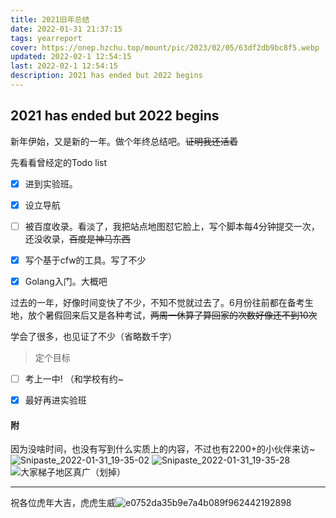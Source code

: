 ```yaml
---
title: 2021旧年总结
date: 2022-01-31 21:37:15
tags: yearreport
cover: https://onep.hzchu.top/mount/pic/2023/02/05/63df2db9bc8f5.webp
updated: 2022-02-1 12:54:15
last: 2022-02-1 12:54:15
description: 2021 has ended but 2022 begins
---
```


## 2021 has ended but 2022 begins

新年伊始，又是新的一年。做个年终总结吧。~~证明我还活着~~

先看看曾经定的Todo list

- [x] 进到实验班。

- [x] 设立导航

- [ ] 被百度收录。看淡了，我把站点地图怼它脸上，写个脚本每4分钟提交一次，还没收录，~~百度是神马东西~~

- [x] 写个基于cfw的工具。写了不少

- [x] Golang入门。大概吧

过去的一年，好像时间变快了不少，不知不觉就过去了。6月份往前都在备考生地，放个暑假回来后又是各种考试，~~两周一休算了算回家的次数好像还不到10次~~

学会了很多，也见证了不少（省略数千字）

> 定个目标

- [ ] 考上一中!   （和学校有约~

- [x] 最好再进实验班

#### 附

因为没啥时间，也没有写到什么实质上的内容，不过也有2200+的小伙伴来访\~
![Snipaste_2022-01-31_19-35-02](https://raw.hzchu.top/thun888/asstes/master/img/202202011232766.png)
![Snipaste_2022-01-31_19-35-28](https://raw.hzchu.top/thun888/asstes/master/img/202202011231533.png)
![大家梯子地区真广（划掉）](https://raw.hzchu.top/thun888/asstes/master/img/202202011232299.png)

------

祝各位虎年大吉，虎虎生威![e0752da35b9e7a4b089f962442192898](https://raw.hzchu.top/thun888/asstes/master/img/202202011237099.jpg)